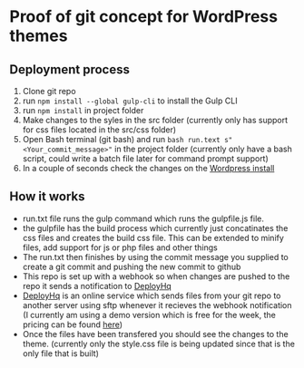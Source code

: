# Proof of git concept for WordPress themes

## Deployment process

1. Clone git repo
2. run `npm install --global gulp-cli` to install the Gulp CLI
3. run `npm install` in project folder
4. Make changes to the syles in the src folder (currently only has support for css files located in the src/css folder)
5. Open Bash terminal (git bash) and run `bash run.text s"<Your_commit_message>"` in the project folder (currently only have a bash script, could write a batch file later for command prompt support)
6. In a couple of seconds check the changes on the [Wordpress install](http://virtualtest.wpengine.com/?page_id=4)

## How it works

* run.txt file runs the gulp command which runs the gulpfile.js file.
* the gulpfile has the build process which currently just concatinates the css files and creates the build css file.  This can be extended to minify files, add support for js or php files and other things
* The run.txt then finishes by using the commit message you supplied to create a git commit and pushing the new commit to github
* This repo is set up with a webhook so when changes are pushed to the repo it sends a notification to [DeployHq](https://www.deployhq.com/)
* [DeployHq](https://www.deployhq.com/) is an online service which sends files from your git repo to another server using sftp whenever it recieves the webhook notification (I currently am using a demo version which is free for the week, the pricing can be found [here](https://www.deployhq.com/pricing))
* Once the files have been transfered you should see the changes to the theme.  (currently only the style.css file is being updated since that is the only file that is built)